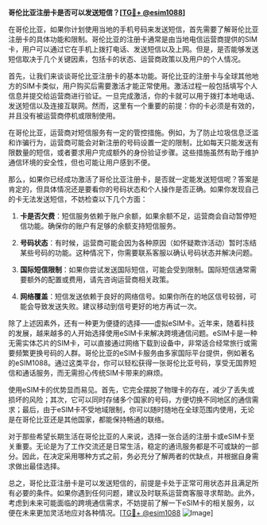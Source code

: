 **哥伦比亚注册卡是否可以发送短信？[[TG💪+ @esim1088](https://t.me/s/esim1088)]**

在哥伦比亚，如果你计划使用当地的手机号码来发送短信，首先需要了解哥伦比亚注册卡的具体功能和限制。哥伦比亚的注册卡通常是由当地电信运营商提供的SIM卡，用户可以通过它在手机上拨打电话、发送短信以及上网。但是，是否能够发送短信取决于几个关键因素，包括卡的状态、运营商政策以及用户的个人情况。

首先，让我们来谈谈哥伦比亚注册卡的基本功能。哥伦比亚的注册卡与全球其他地方的SIM卡类似，用户购买后需要激活才能正常使用。激活过程一般包括填写个人信息并提交给运营商进行验证。一旦完成激活，你的卡就可以用于拨打本地电话、发送短信以及连接互联网。然而，这里有一个重要的前提：你的卡必须是有效的，并且没有被运营商停机或限制使用。

在哥伦比亚，运营商对短信服务有一定的管控措施。例如，为了防止垃圾信息泛滥和诈骗行为，运营商可能会对新注册的号码设置一定的限制，比如每天只能发送有限数量的短信，或者要求用户完成额外的身份验证步骤。这些措施虽然有助于维护通信环境的安全性，但也可能让用户感到不便。

那么，如果你已经成功激活了哥伦比亚注册卡，是否就一定能发送短信呢？答案是肯定的，但具体情况还是要看你的号码状态和个人操作是否正确。如果你发现自己的卡无法发送短信，不妨检查以下几个方面：

1. **卡是否欠费**：短信服务依赖于账户余额，如果余额不足，运营商会自动暂停短信功能。确保你的账户有足够的余额支持短信服务。
   
2. **号码状态**：有时候，运营商可能会因为各种原因（如怀疑欺诈活动）暂时冻结某些号码的功能。这种情况下，你需要联系客服以确认号码状态并解决问题。

3. **国际短信限制**：如果你尝试发送国际短信，可能会受到限制。国际短信通常需要额外的配置或费用，请先咨询运营商相关政策。

4. **网络覆盖**：短信发送依赖于良好的网络信号。如果你所在的地区信号较弱，可能会导致发送失败。建议移动到信号更好的地方再试一次。

除了上述因素外，还有一种更为便捷的选择——虚拟eSIM卡。近年来，随着科技的发展，越来越多的人开始选择使用eSIM卡来解决跨境通信问题。eSIM卡是一种无需实体芯片的SIM卡，可以直接通过网络下载到设备中，非常适合经常旅行或需要频繁更换号码的人群。哥伦比亚的eSIM卡服务由多家国际平台提供，例如著名的eSIM1088。通过这类平台，你可以轻松获得一张哥伦比亚号码，享受无国界短信和通话服务，而无需担心传统SIM卡带来的麻烦。

使用eSIM卡的优势显而易见。首先，它完全摆脱了物理卡的存在，减少了丢失或损坏的风险；其次，它可以同时存储多个国家的号码，方便切换不同地区的通信需求；最后，由于eSIM卡不受地域限制，你可以随时随地在全球范围内使用，无论是在哥伦比亚还是其他国家，都能保持畅通的联络。

对于那些希望长期生活在哥伦比亚的人来说，选择一张合适的注册卡或eSIM卡至关重要。无论是为了工作交流还是日常生活，稳定的通讯服务都是不可或缺的一部分。因此，在决定采用哪种方式之前，务必充分了解两者的优缺点，并根据自身需求做出最佳选择。

总之，哥伦比亚注册卡是可以发送短信的，前提是卡处于正常可用状态并且满足所有必要的条件。如果你遇到任何问题，建议及时联系运营商客服寻求帮助。此外，考虑到未来可能面临的跨境通信需求，不妨提前了解一下eSIM卡的相关服务，以便在未来更加灵活地应对各种情况。[[TG💪+ @esim1088](https://t.me/s/esim1088) ![Image](https://i.postimg.cc/4NQfJmqS/Snipaste-2025-05-13-00-14-12.png)]
